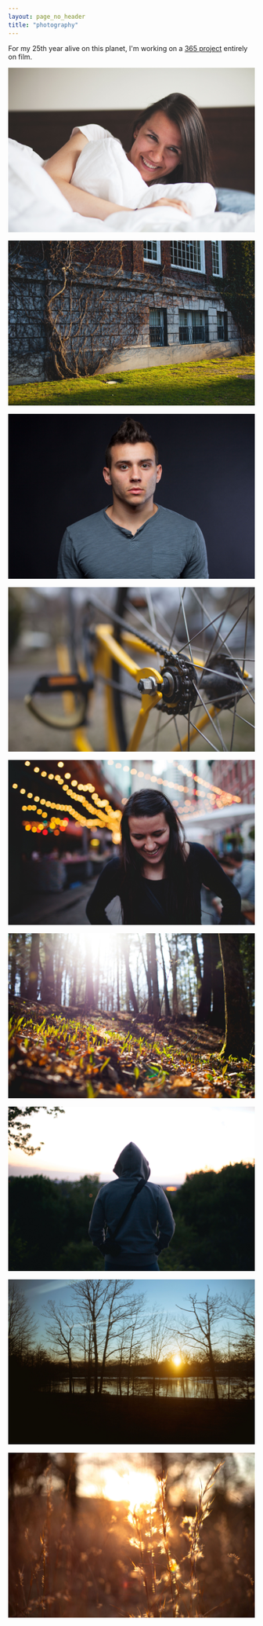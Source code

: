 ```yaml
---
layout: page_no_header
title: "photography"
---
```


For my 25th year alive on this planet, I'm working on
a [365 project](https://365.becker.am) entirely on film.

![Chelsea](MG_1330.jpg)

![Vines Syracuse University](MG_6372-1.jpg)

![Sam](MG_6238.jpg)

![Fixie](MG_5236.jpg)

![South Street Seaport](MG_0118.jpg)

![Ithaca](MG_6712.jpg)

![Ted](MG_7767.jpg)

![On NJTransit](MG_3328.jpg)

![Valley Forge](MG_1184.jpg)
